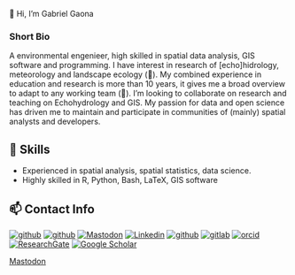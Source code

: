 👋 Hi, I’m Gabriel Gaona

### Short Bio

A environmental engenieer, high skilled in spatial data analysis, GIS software and programming. I have interest 
in research of [echo]hidrology, meteorology and landscape ecology (👀). My combined experience in education and 
research is more than 10 years, it gives me a broad overview to adapt to any working team (💞️). I’m looking to 
collaborate on research and teaching on Echohydrology and GIS. My passion for data and open science has driven 
me to maintain and participate in communities of (mainly) spatial analysts and developers.

🌱 Skills
--------------------------------------------------------------------------------

- Experienced in spatial analysis, spatial statistics, data science.
- Highly skilled in R, Python, Bash, LaTeX, GIS software

<!---
gabrielvgaona/gabrielvgaona is a ✨ special ✨ repository because its `README.md` (this file) appears on your GitHub profile.
You can click the Preview link to take a look at your changes.
--->
📫 Contact Info
--------------------------------------------------------------------------------

<a href="mailto:gavg712@gmail.com" target="_blank"><img src="https://img.shields.io/badge/--3e3e3e?logo=gmail&logoColor=white" alt="github"></a>
<a href="https://t.me/gavg712" target="_blank"><img src="https://img.shields.io/badge/--3e3e3e?logo=telegram&logoColor=white" alt="github"></a>
<a href="https://fosstodon.org/@gavg712" target="_blank"><img src="https://img.shields.io/badge/--3e3e3e?logo=mastodon&logoColor=white" alt="Mastodon"></a>
<a href="https://ec.linkedin.com/in/gavg712" target="_blank"><img src="https://img.shields.io/badge/--3e3e3e?logo=Linkedin&logoColor=white" alt="Linkedin"></a>
<a href="https://github.com/gavg712" target="_blank"><img src="https://img.shields.io/badge/--3e3e3e?logo=github&logoColor=white" alt="github"></a>
<a href="https://gitlab.com/gavg712" target="_blank"><img src="https://img.shields.io/badge/--3e3e3e?logo=gitlab&logoColor=white" alt="gitlab"></a>
<a href="https://orcid.org/0000-0003-4666-2248" target="_blank"><img src="https://img.shields.io/badge/- -3e3e3e?logo=orcid&logoColor=white" alt="orcid"></a>
<a href="https://www.researchgate.net/profile/Gabriel-Gaona" target="_blank"><img src="https://img.shields.io/badge/--3e3e3e?logo=researchgate&logoColor=white" alt="ResearchGate"></a>
<a href="https://scholar.google.pl/citations?user=MRz8ICoAAAAJ&hl=en" target="_blank"><img src="https://img.shields.io/badge/--3e3e3e?logo=google-scholar&logoColor=white" alt="Google Scholar"></a>

<a rel="me" href="https://fosstodon.org/@gavg712">Mastodon</a>
